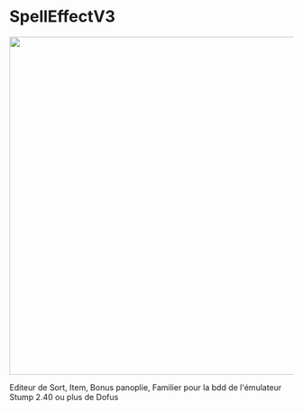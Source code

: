 # SpellEffectV3

<img src="SpellEffect/Resources/howToIopWrath.gif" width = "600">

Editeur de Sort, Item, Bonus panoplie, Familier pour la bdd de l'émulateur Stump 2.40 ou plus de Dofus
